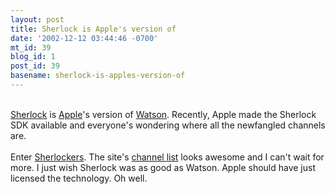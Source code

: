 ```yaml
---
layout: post
title: Sherlock is Apple's version of
date: '2002-12-12 03:44:46 -0700'
mt_id: 39
blog_id: 1
post_id: 39
basename: sherlock-is-apples-version-of
---
```

<br /><a href="http://www.apple.com/sherlock/">Sherlock</a> is <a href="http://www.apple.com/">Apple</a>'s version of <a href="http://www.karelia.com/watson/">Watson</a>. Recently, Apple made the Sherlock SDK available and everyone's wondering where all the newfangled channels are.<br /><br />Enter <a href="http://www.sherlockers.com/">Sherlockers</a>. The site's <a href="http://www.sherlockers.com/channels.phtml">channel list</a> looks awesome and I can't wait for more. I just wish Sherlock was as good as Watson. Apple should have just licensed the technology. Oh well.<br /><br /><br />
